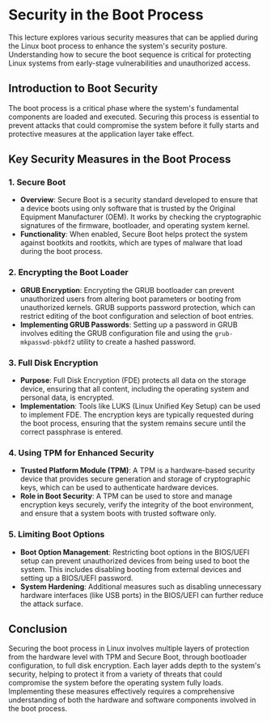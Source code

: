 # Security in the Boot Process

This lecture explores various security measures that can be applied during the Linux boot process to enhance the system's security posture. Understanding how to secure the boot sequence is critical for protecting Linux systems from early-stage vulnerabilities and unauthorized access.

## Introduction to Boot Security

The boot process is a critical phase where the system's fundamental components are loaded and executed. Securing this process is essential to prevent attacks that could compromise the system before it fully starts and protective measures at the application layer take effect.

## Key Security Measures in the Boot Process

### 1. Secure Boot

- **Overview**: Secure Boot is a security standard developed to ensure that a device boots using only software that is trusted by the Original Equipment Manufacturer (OEM). It works by checking the cryptographic signatures of the firmware, bootloader, and operating system kernel.
- **Functionality**: When enabled, Secure Boot helps protect the system against bootkits and rootkits, which are types of malware that load during the boot process.

### 2. Encrypting the Boot Loader

- **GRUB Encryption**: Encrypting the GRUB bootloader can prevent unauthorized users from altering boot parameters or booting from unauthorized kernels. GRUB supports password protection, which can restrict editing of the boot configuration and selection of boot entries.
- **Implementing GRUB Passwords**: Setting up a password in GRUB involves editing the GRUB configuration file and using the `grub-mkpasswd-pbkdf2` utility to create a hashed password.

### 3. Full Disk Encryption

- **Purpose**: Full Disk Encryption (FDE) protects all data on the storage device, ensuring that all content, including the operating system and personal data, is encrypted.
- **Implementation**: Tools like LUKS (Linux Unified Key Setup) can be used to implement FDE. The encryption keys are typically requested during the boot process, ensuring that the system remains secure until the correct passphrase is entered.

### 4. Using TPM for Enhanced Security

- **Trusted Platform Module (TPM)**: A TPM is a hardware-based security device that provides secure generation and storage of cryptographic keys, which can be used to authenticate hardware devices.
- **Role in Boot Security**: A TPM can be used to store and manage encryption keys securely, verify the integrity of the boot environment, and ensure that a system boots with trusted software only.

### 5. Limiting Boot Options

- **Boot Option Management**: Restricting boot options in the BIOS/UEFI setup can prevent unauthorized devices from being used to boot the system. This includes disabling booting from external devices and setting up a BIOS/UEFI password.
- **System Hardening**: Additional measures such as disabling unnecessary hardware interfaces (like USB ports) in the BIOS/UEFI can further reduce the attack surface.

## Conclusion

Securing the boot process in Linux involves multiple layers of protection from the hardware level with TPM and Secure Boot, through bootloader configuration, to full disk encryption. Each layer adds depth to the system's security, helping to protect it from a variety of threats that could compromise the system before the operating system fully loads. Implementing these measures effectively requires a comprehensive understanding of both the hardware and software components involved in the boot process.
